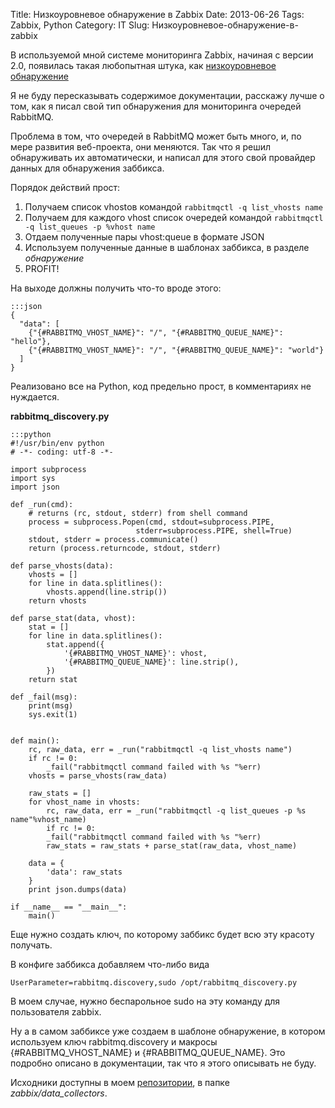 Title: Низкоуровневое обнаружение в Zabbix
Date: 2013-06-26
Tags: Zabbix, Python
Category: IT
Slug: Низкоуровневое-обнаружение-в-zabbix

В используемой мной системе мониторинга Zabbix, начиная с версии 2.0,
появилась такая любопытная штука, как [низкоуровневое обнаружение](https://www.zabbix.com/documentation/ru/2.0/manual/discovery/low_level_discovery)

Я не буду пересказывать содержимое документации, расскажу лучше о том, как я писал свой тип
обнаружения для мониторинга очередей RabbitMQ.

Проблема в том, что очередей в RabbitMQ может быть много, и, по мере развития веб-проекта,
они меняются. Так что я решил обнаруживать их автоматически, и написал для этого свой провайдер
данных для обнаружения заббикса.

Порядок действий прост:

1. Получаем список vhostов командой `rabbitmqctl -q list_vhosts name`
2. Получаем для каждого vhost список очередей командой `rabbitmqctl -q list_queues -p %vhost name`
3. Отдаем полученные пары vhost:queue в формате JSON
4. Используем полученные данные в шаблонах заббикса, в разделе *обнаружение*
5. PROFIT!

На выходе должны получить что-то вроде этого:

    :::json
    {
      "data": [
        {"{#RABBITMQ_VHOST_NAME}": "/", "{#RABBITMQ_QUEUE_NAME}": "hello"},
        {"{#RABBITMQ_VHOST_NAME}": "/", "{#RABBITMQ_QUEUE_NAME}": "world"}
      ]
    }

Реализовано все на Python, код предельно прост, в комментариях не нуждается.

**rabbitmq_discovery.py**

    :::python
    #!/usr/bin/env python
    # -*- coding: utf-8 -*-

    import subprocess
    import sys
    import json

    def _run(cmd):
        # returns (rc, stdout, stderr) from shell command
        process = subprocess.Popen(cmd, stdout=subprocess.PIPE,
                                stderr=subprocess.PIPE, shell=True)
        stdout, stderr = process.communicate()
        return (process.returncode, stdout, stderr)

    def parse_vhosts(data):
        vhosts = []
        for line in data.splitlines():
            vhosts.append(line.strip())
        return vhosts

    def parse_stat(data, vhost):
        stat = []
        for line in data.splitlines():
            stat.append({
                '{#RABBITMQ_VHOST_NAME}': vhost,
                '{#RABBITMQ_QUEUE_NAME}': line.strip(),
            })
        return stat

    def _fail(msg):
        print(msg)
        sys.exit(1)


    def main():
        rc, raw_data, err = _run("rabbitmqctl -q list_vhosts name")
        if rc != 0:
            _fail("rabbitmqctl command failed with %s "%err)
        vhosts = parse_vhosts(raw_data)

        raw_stats = []
        for vhost_name in vhosts:
            rc, raw_data, err = _run("rabbitmqctl -q list_queues -p %s name"%vhost_name)
            if rc != 0:
            _fail("rabbitmqctl command failed with %s "%err)
            raw_stats = raw_stats + parse_stat(raw_data, vhost_name)

        data = {
            'data': raw_stats
        }
        print json.dumps(data)

    if __name__ == "__main__":
        main()

Еще нужно создать ключ, по которому заббикс будет всю эту красоту получать.

В конфиге заббикса добавляем что-либо вида

    UserParameter=rabbitmq.discovery,sudo /opt/rabbitmq_discovery.py

В моем случае, нужно беспарольное sudo на эту команду для пользователя zabbix.

Ну а в самом заббиксе уже создаем в шаблоне обнаружение, в котором используем ключ
rabbitmq.discovery и макросы {#RABBITMQ\_VHOST\_NAME} и {#RABBITMQ\_QUEUE\_NAME}.
Это подробно описано в документации,
так что я этого описывать не буду.

Исходники доступны в моем [репозитории](https://github.com/abulimov/utils), в папке *zabbix/data\_collectors*.

